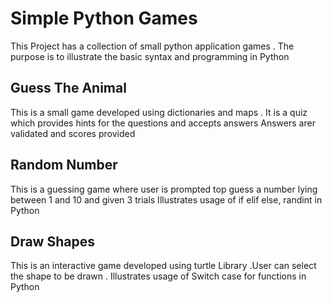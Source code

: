 # Simple Python Games
This Project has a collection of small python application games .
The purpose is to illustrate the basic syntax and programming in Python 

## Guess The Animal 
This is a small game developed using dictionaries and maps .
It is a quiz which provides hints for the questions and accepts answers
Answers arer validated and scores provided 

## Random Number 
This is a guessing game where user is prompted top guess a number lying between 1 and 10 and given 3 trials 
Illustrates usage of if elif else, randint  in Python 

## Draw Shapes
This is an interactive game developed using turtle Library .User can select the shape to be drawn .
Illustrates usage of Switch case for functions in Python 

